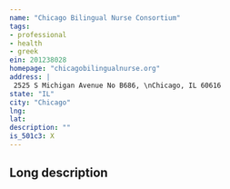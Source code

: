 ```yaml
---
name: "Chicago Bilingual Nurse Consortium"
tags:
- professional
- health
- greek
ein: 201238028
homepage: "chicagobilingualnurse.org"
address: |
 2525 S Michigan Avenue No B686, \nChicago, IL 60616
state: "IL"
city: "Chicago"
lng: 
lat: 
description: ""
is_501c3: X
---
```


## Long description


